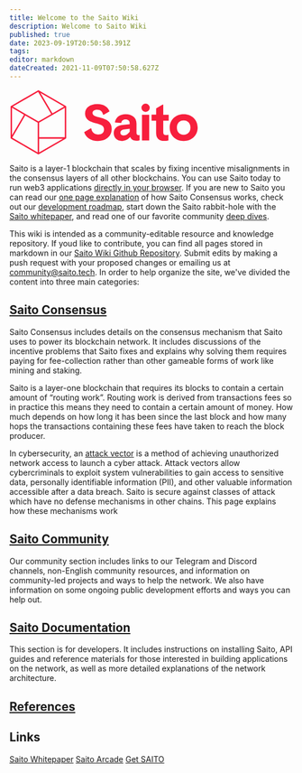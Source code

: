 ```yaml
---
title: Welcome to the Saito Wiki
description: Welcome to Saito Wiki
published: true
date: 2023-09-19T20:50:58.391Z
tags: 
editor: markdown
dateCreated: 2021-11-09T07:50:58.627Z
---
```


<div style="padding: 0em;">
<svg style="max-width:24em; margin:auto;" id="Layer_1" data-name="Layer 1" xmlns="http://www.w3.org/2000/svg" viewBox="0 0 381 134"><defs><style>.cls-1{fill:rgb(247, 31, 61);}</style></defs><title>Saito Horizontal Secondary Logo</title><path class="cls-1" d="M113.49,34.26,59,2.77h0a1.56,1.56,0,0,0-.39-.15h-.07a1.47,1.47,0,0,0-.82.11l-.07,0-.06,0L3.11,34.18h0L3,34.26a1.43,1.43,0,0,0-.72,1.24v63A1.42,1.42,0,0,0,3,99.73l54.54,31.49a1.45,1.45,0,0,0,.72.2,1.42,1.42,0,0,0,.72-.2l54.54-31.49a1.41,1.41,0,0,0,.69-1c0-.05,0-.1,0-.15s0-.08,0-.12v-63A1.43,1.43,0,0,0,113.49,34.26ZM56.8,127.5,5.59,97.93,31.67,53.24,56.8,67.82V127.5ZM5.12,37.83l24.07,14L5.12,93.05Zm54.55,30L61.14,67,86.72,52.2,111.34,38V97l-51.67,0ZM86.52,49,65.58,13.62,62.25,8,109.91,35.5ZM57.72,6,84,50.44l-15.56,9L58.23,65.34,6.69,35.43Zm2,94,47.82,0L59.67,127.5Z"/><path class="cls-1" d="M163.64,79l-13.29,7.67c3.29,10.79,13.84,17.88,27.55,17.88,15.59,0,27.88-9,27.88-24.27,0-14.36-10.53-19.62-22.52-22.52l-2.66-.64c-8.13-2-13.44-3.91-13.44-8.86,0-4,3.82-6.61,9.29-6.61,6.76,0,10.73,3.81,11.83,9.92l1.23.4,11.87-6.85c-3.16-8.87-11.36-14.92-24.72-14.92-14,0-24.48,7.12-24.48,19,0,8.64,5.06,13.69,12.78,16.95a55.53,55.53,0,0,0,8.7,2.77c1.81.43,3.56.85,5.18,1.31,6.66,1.88,11.45,4.45,11.45,11.09s-4.86,10.22-11.57,10.22c-7.27,0-12.9-4.22-14-12.2Z"/><path class="cls-1" d="M261.37,92.55a4.71,4.71,0,0,1-2,.32c-2.27,0-3.72-1.55-3.72-4.86V69.53c0-12.19-9.29-18.69-22-18.69-10.74,0-19.21,5.37-21.38,15.9l.52.62,12.18,1c.62-4.33,3.62-7.12,8.47-7.12,5.37,0,8.47,2.68,8.47,7.43V71L228,72.42c-11.15,1.13-18.17,6.91-18.17,16.41,0,9.82,7.64,15.71,16.41,15.71,6.92,0,11.67-2.79,16.22-7.45h.72c2.37,5.28,6.92,7,11.57,7a22.2,22.2,0,0,0,7.12-1V93.17ZM242,86c-3.72,4.76-7.22,7.55-12.39,7.55-3.61,0-6.4-2.07-6.4-5.58s2.58-5.89,7.43-6.51L242,80.05Z"/><rect class="cls-1" x="266.72" y="51.87" width="14.46" height="51.63"/><path class="cls-1" d="M274,29.46a8.37,8.37,0,1,0,8.36,8.36A8.46,8.46,0,0,0,274,29.46Z"/><path class="cls-1" d="M309.49,63.85V87.6c0,3.41,2.07,5.16,5.57,5.16A13.17,13.17,0,0,0,319.2,92l.72.42v11a36.12,36.12,0,0,1-9.08,1c-9.2,0-15.71-4.75-15.71-15.69v-25H286v-12h9.18V39.05l13-7.53h1.33V51.87h10.95v12Z"/><path class="cls-1" d="M350.56,50.84c-16.42,0-28.09,11.46-28.09,26.84s11.67,26.86,28.09,26.86,28.19-11.47,28.19-26.86S367.08,50.84,350.56,50.84Zm0,41.2c-7.85,0-13.63-5.38-13.63-14.36s5.78-14.35,13.63-14.35,13.73,5.37,13.73,14.35S358.4,92,350.56,92Z"/></svg>
</div>
<style>
.cls-1{fill:rgb(247, 31, 61);}
</style>

Saito is a layer-1 blockchain that scales by fixing incentive misalignments in the consensus layers of all other blockchains. You can use Saito today to run web3 applications [directly in your browser](https://saito.io/redsquare). If you are new to Saito you can read our [one page explanation](https://wiki.saito.io/en/consensus) of how Saito Consensus works, check out our [development roadmap](https://org.saito.tech/saito-roadmap-update/), start down the Saito rabbit-hole with the [Saito whitepaper](https://saito.io/saito-whitepaper.pdf), and read one of our favorite community [deep dives](https://medium.com/@saitosquare/defusing-cryptos-ticking-time-bomb-b2df6cd37221).

This wiki is intended as a community-editable resource and knowledge repository. If youd like to contribute, you can find all pages stored in markdown in our [Saito Wiki Github Repository](https://github.com/saitotech/wiki). Submit edits by making a push request with your proposed changes or emailing us at community@saito.tech. In order to help organize the site, we've divided the content into three main categories: 

## [Saito Consensus](/consensus)
  Saito Consensus includes details on the consensus mechanism that Saito uses to power its blockchain network. It includes discussions of the incentive problems that Saito fixes and explains why solving them requires paying for fee-collection rather than other gameable forms of work like mining and staking. 
  
Saito is a layer-one blockchain that requires its blocks to contain a certain amount of “routing work”. Routing work is derived from transactions fees so in practice this means they need to contain a certain amount of money. How much depends on how long it has been since the last block and how many hops the transactions containing these fees have taken to reach the block producer.
  
 
In cybersecurity, an [attack vector](/consensus/attack-vectors)  is a method of achieving unauthorized network access to launch a cyber attack. Attack vectors allow cybercriminals to exploit system vulnerabilities to gain access to sensitive data, personally identifiable information (PII), and other valuable information accessible after a data breach. Saito is secure against classes of attack which have no defense mechanisms in other chains. This page explains how these mechanisms work
  
## [Saito Community](/community) 
  Our community section includes links to our Telegram and Discord channels, non-English community resources, and information on community-led projects and ways to help the network. We also have information on some ongoing public development efforts and ways you can help out.
 
## [Saito Documentation](/tech)
  This section is for developers. It includes instructions on installing Saito, API guides and reference materials for those interested in building applications on the network, as well as more detailed explanations of the network architecture.
  
## [References](/consensus/references)
  
## Links

[Saito Whitepaper](https://saito.io/saito-whitepaper.pdf)
[Saito Arcade](https://saito.io/arcade/)
[Get SAITO](https://wiki.saito.io/en/tokenomics#where-to-buy-saito)

